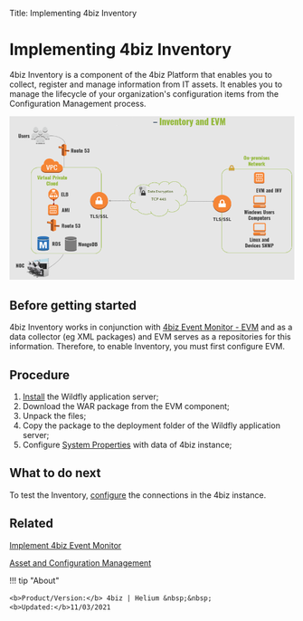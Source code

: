 Title: Implementing 4biz Inventory

# Implementing 4biz Inventory

4biz Inventory is a component of the 4biz Platform that enables you to collect, register and manage information from IT assets. It enables you to manage the lifecycle of your organization's configuration items from the Configuration Management process.  

![Architecture INV and EVM](images/cloud-arch-inv-evm.png)

## Before getting started

4biz Inventory works in conjunction with [4biz Event Monitor - EVM][1] and as a data collector (eg XML packages) and EVM serves as a repositories for this information. Therefore, to enable Inventory, you must first configure EVM.  


## Procedure

1. [Install][2] the Wildfly application server;
2. Download the WAR package from the EVM component;  
3. Unpack the files;  
4. Copy the package to the deployment folder of the Wildfly application server;  
5. Configure [System Properties][3] with data of 4biz instance;

## What to do next

To test the Inventory, [configure][4] the connections in the 4biz instance.

## Related

[Implement 4biz Event Monitor][5]

[Asset and Configuration Management][6]


!!! tip "About"

    <b>Product/Version:</b> 4biz | Helium &nbsp;&nbsp;
    <b>Updated:</b>11/03/2021


[1]:/en-us/4biz-helium/additional-features/add-ons/event-monitor.html
[2]:/en-us/4biz-helium/get-started/installation-and-upgrade/perform-installation.html
[3]:/en-us/4biz-helium/get-started/installation-and-upgrade/perform-installation.html#configure-system-properties
[4]:/en-us/4biz-helium/processes/event/configuration/set-inventory-connection.html
[5]:/en-us/4biz-helium/additional-features/add-ons/event-monitor.html
[6]:/en-us/4biz-helium/processes/configuration/overview.html
